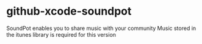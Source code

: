 # github-xcode-soundpot

SoundPot enables you to share music with your community
Music stored in the itunes library is required for this version
